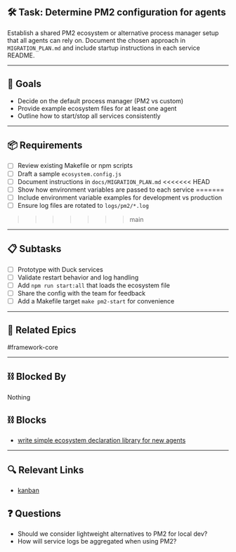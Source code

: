 ## 🛠️ Task: Determine PM2 configuration for agents

Establish a shared PM2 ecosystem or alternative process manager setup that all
agents can rely on. Document the chosen approach in `MIGRATION_PLAN.md` and
include startup instructions in each service README.

---

## 🎯 Goals

- Decide on the default process manager (PM2 vs custom)
- Provide example ecosystem files for at least one agent
- Outline how to start/stop all services consistently

---

## 📦 Requirements

- [ ] Review existing Makefile or npm scripts
- [ ] Draft a sample `ecosystem.config.js`
- [ ] Document instructions in `docs/MIGRATION_PLAN.md`
<<<<<<< HEAD
- [ ] Show how environment variables are passed to each service
=======
- [ ] Include environment variable examples for development vs production
- [ ] Ensure log files are rotated to `logs/pm2/*.log`
>>>>>>> main

---

## 📋 Subtasks

- [ ] Prototype with Duck services
- [ ] Validate restart behavior and log handling
- [ ] Add `npm run start:all` that loads the ecosystem file
- [ ] Share the config with the team for feedback
- [ ] Add a Makefile target `make pm2-start` for convenience

---

## 🔗 Related Epics

#framework-core

---

## ⛓️ Blocked By

Nothing

## ⛓️ Blocks

- [write simple ecosystem declaration library for new agents](write%20simple%20ecosystem%20declaration%20library%20for%20new%20agents.md)

---

## 🔍 Relevant Links

- [kanban](../boards/kanban.md)

## ❓ Questions

- Should we consider lightweight alternatives to PM2 for local dev?
- How will service logs be aggregated when using PM2?
